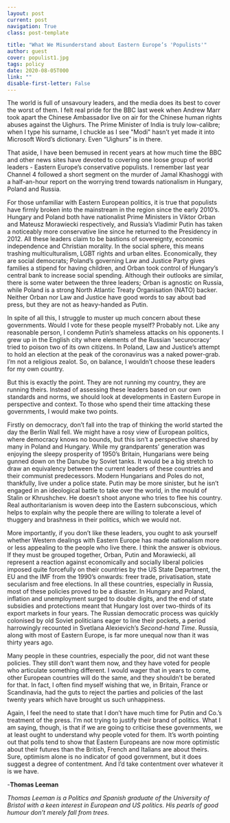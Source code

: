 ```yaml
---
layout: post
current: post
navigation: True
class: post-template

title: "What We Misunderstand about Eastern Europe’s 'Populists'"
author: guest
cover: populist1.jpg
tags: policy
date: 2020-08-05T000
link: ""
disable-first-letter: False
---
```

The world is full of unsavoury leaders, and the media does its best to cover the worst of them. I felt real pride for the BBC last week when Andrew Marr took apart the Chinese Ambassador live on air for the Chinese human rights abuses against the Uighurs. The Prime Minister of India is truly low-calibre; when I type his surname, I chuckle as I see "Modi" hasn’t yet made it into Microsoft Word’s dictionary. Even “Uighurs” is in there.

That aside, I have been bemused in recent years at how much time the BBC and other news sites have devoted to covering one loose group of world leaders - Eastern Europe’s conservative populists. I remember last year Channel 4 followed a short segment on the murder of Jamal Khashoggi with a half-an-hour report on the worrying trend towards nationalism in Hungary, Poland and Russia.

For those unfamiliar with Eastern European politics, it is true that populists have firmly broken into the mainstream in the region since the early 2010’s. Hungary and Poland both have nationalist Prime Ministers in Viktor Orban and Mateusz Morawiecki respectively, and Russia’s Vladimir Putin has taken a noticeably more conservative line since he returned to the Presidency in 2012. All these leaders claim to be bastions of sovereignty, economic independence and Christian morality. In the social sphere, this means trashing multiculturalism, LGBT rights and urban elites. Economically, they are social democrats; Poland’s governing Law and Justice Party gives families a stipend for having children, and Orban took control of Hungary’s central bank to increase social spending. Although their outlooks are similar, there is some water between the three leaders; Orban is agnostic on Russia, while Poland is a strong North Atlantic Treaty Organisation (NATO) backer. Neither Orban nor Law and Justice have good words to say about bad press, but they are not as heavy-handed as Putin.

In spite of all this, I struggle to muster up much concern about these governments. Would I vote for these people myself? Probably not. Like any reasonable person, I condemn Putin’s shameless attacks on his opponents. I grew up in the English city where elements of the Russian 'securocracy' tried to poison two of its own citizens. In Poland, Law and Justice’s attempt to hold an election at the peak of the coronavirus was a naked power-grab. I’m not a religious zealot. So, on balance, I wouldn’t choose these leaders for my own country.

But this is exactly the point. They are not running my country, they are running theirs. Instead of assessing these leaders based on our own standards and norms, we should look at developments in Eastern Europe in perspective and context. To those who spend their time attacking these governments, I would make two points.

Firstly on democracy, don’t fall into the trap of thinking the world started the day the Berlin Wall fell. We might have a rosy view of European politics, where democracy knows no bounds, but this isn’t a perspective shared by many in Poland and Hungary. While my grandparents’ generation was enjoying the sleepy prosperity of 1950’s Britain, Hungarians were being gunned down on the Danube by Soviet tanks. It would be a big stretch to draw an equivalency between the current leaders of these countries and their communist predecessors. Modern Hungarians and Poles do not, thankfully, live under a police state. Putin may be more sinister, but he isn’t engaged in an ideological battle to take over the world, in the mould of Stalin or Khrushchev. He doesn’t shoot anyone who tries to flee his country. Real authoritarianism is woven deep into the Eastern subconscious, which helps to explain why the people there are willing to tolerate a level of thuggery and brashness in their politics, which we would not.

More importantly, if you don’t like these leaders, you ought to ask yourself whether Western dealings with Eastern Europe has made nationalism more or less appealing to the people who live there. I think the answer is obvious. If they must be grouped together, Orban, Putin and Morawiecki, all represent a reaction against economically and socially liberal policies imposed quite forcefully on their countries by the US State Department, the EU and the IMF from the 1990’s onwards: freer trade, privatisation, state secularism and free elections. In all these countries, especially in Russia, most of these policies proved to be a disaster. In Hungary and Poland, inflation and unemployment surged to double digits, and the end of state subsidies and protections meant that Hungary lost over two-thirds of its export markets in four years. The Russian democratic process was quickly colonised by old Soviet politicians eager to line their pockets, a period harrowingly recounted in Svetlana Alexievich’s *Second-hand Time*. Russia, along with most of Eastern Europe, is far more unequal now than it was thirty years ago.

Many people in these countries, especially the poor, did not want these policies. They still don’t want them now, and they have voted for people who articulate something different. I would wager that in years to come, other European countries will do the same, and they shouldn’t be berated for that. In fact, I often find myself wishing that we, in Britain, France or Scandinavia, had the guts to reject the parties and policies of the last twenty years which have brought us such unhappiness.

Again, I feel the need to state that I don’t have much time for Putin and Co.’s treatment of the press. I’m not trying to justify their brand of politics. What I am saying, though, is that if we are going to criticise these governments, we at least ought to understand why people voted for them. It’s worth pointing out that polls tend to show that Eastern Europeans are now more optimistic about their futures than the British, French and Italians are about theirs. Sure, optimism alone is no indicator of good government, but it does suggest a degree of contentment. And I’d take contentment over whatever it is we have.

-**Thomas Leeman**

*Thomas Leeman is a Politics and Spanish graduate of the University of Bristol with a keen interest in European and US politics. His pearls of good humour don’t merely fall from trees.*
